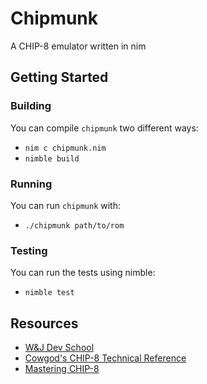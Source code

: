 # Chipmunk

A CHIP-8 emulator written in nim

## Getting Started

### Building

You can compile `chipmunk` two different ways:

- `nim c chipmunk.nim`
- `nimble build`

### Running

You can run `chipmunk` with:

- `./chipmunk path/to/rom`

### Testing

You can run the tests using nimble:

- `nimble test`

## Resources

* [W&J Dev School](https://wjdevschool.com/blog/video-game-console-emulator/)
* [Cowgod's CHIP-8 Technical Reference](http://devernay.free.fr/hacks/chip8/C8TECH10.HTM)
* [Mastering CHIP-8](http://mattmik.com/files/chip8/mastering/chip8.html)